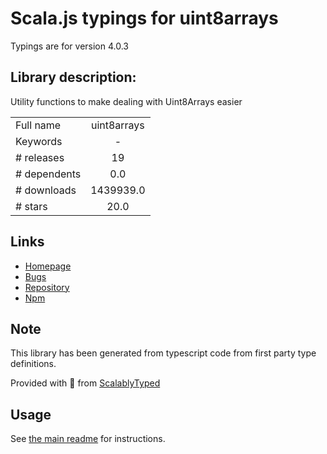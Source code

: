 
# Scala.js typings for uint8arrays

Typings are for version 4.0.3

## Library description:
Utility functions to make dealing with Uint8Arrays easier

|                    |                 |
| ------------------ | :-------------: |
| Full name          | uint8arrays |
| Keywords           | - |
| # releases         | 19 |
| # dependents       | 0.0 |
| # downloads        | 1439939.0 |
| # stars            | 20.0 |

## Links
- [Homepage](https://github.com/achingbrain/uint8arrays#readme)
- [Bugs](https://github.com/achingbrain/uint8arrays/issues)
- [Repository](https://github.com/achingbrain/uint8arrays)
- [Npm](https://www.npmjs.com/package/uint8arrays)
    


## Note
This library has been generated from typescript code from first party type definitions.

Provided with :purple_heart: from [ScalablyTyped](https://github.com/oyvindberg/ScalablyTyped)

## Usage
See [the main readme](../../readme.md) for instructions.


